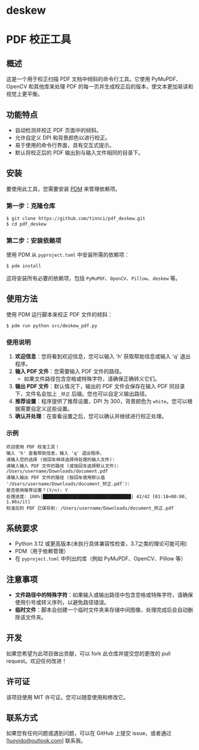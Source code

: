 # deskew
# PDF 校正工具

## 概述
这是一个用于校正扫描 PDF 文档中倾斜的命令行工具。它使用 PyMuPDF、OpenCV 和其他库来处理 PDF 的每一页并生成校正后的版本，使文本更加易读和视觉上更平衡。

## 功能特点
- 自动检测并校正 PDF 页面中的倾斜。
- 允许自定义 DPI 和背景颜色以进行校正。
- 易于使用的命令行界面，具有交互式提示。
- 默认将校正后的 PDF 输出到与输入文件相同的目录下。

## 安装
要使用此工具，您需要安装 [PDM](https://pdm.fming.dev/latest/) 来管理依赖项。

### 第一步：克隆仓库
```bash
$ git clone https://github.com/tinnci/pdf_deskew.git
$ cd pdf_deskew
```

### 第二步：安装依赖项
使用 PDM 从 `pyproject.toml` 中安装所需的依赖项：
```bash
$ pdm install
```

这将安装所有必要的依赖项，包括 `PyMuPDF`、`OpenCV`、`Pillow`、`deskew` 等。

## 使用方法
使用 PDM 运行脚本来校正 PDF 文件的倾斜：
```bash
$ pdm run python src/deskew_pdf.py
```

### 使用说明
1. **欢迎信息**：您将看到欢迎信息，您可以输入 'h' 获取帮助信息或输入 'q' 退出程序。
2. **输入 PDF 文件**：您需要输入 PDF 文件的路径。
   - 如果文件路径包含空格或特殊字符，请确保正确转义它们。
3. **输出 PDF 文件**：默认情况下，输出的 PDF 文件会保存在输入 PDF 同目录下，文件名会加上 `_矫正` 后缀。您也可以自定义输出路径。
4. **推荐设置**：程序提供了推荐设置，DPI 为 300，背景颜色为 `white`。您可以根据需要自定义这些设置。
5. **确认并处理**：在查看设置之后，您可以确认并继续进行校正处理。

### 示例
```text
欢迎使用 PDF 校准工具！
输入 'h' 查看帮助信息，输入 'q' 退出程序。
请输入您的选择 (按回车继续选择待处理的输入文件): 
请输入输入 PDF 文件的路径 (或按回车选择默认文件): /Users/username/Downloads/document.pdf
请输入输出 PDF 文件的路径 (按回车使用默认值 '/Users/username/Downloads/document_矫正.pdf'): 
是否使用推荐设置？(Y/n): Y
处理进度: 100%|█████████████████████████████████| 42/42 [01:18<00:00,  1.86s/it]
校准后的 PDF 已保存到: /Users/username/Downloads/document_矫正.pdf
```

## 系统要求
- Python 3.12 或更高版本(未执行具体兼容性检查，3.7之类的理论可能可用)
- PDM（用于依赖管理）
- 在 `pyproject.toml` 中列出的库（例如 PyMuPDF、OpenCV、Pillow 等）

## 注意事项
- **文件路径中的特殊字符**：如果输入或输出路径中包含空格或特殊字符，请确保使用引号或转义序列，以避免路径错误。
- **临时文件**：脚本会创建一个临时文件夹来存储中间图像，处理完成后会自动删除该文件夹。

## 开发
如果您希望为此项目做出贡献，可以 fork 此仓库并提交您的更改的 pull request。欢迎任何改进！

## 许可证
该项目使用 MIT 许可证。您可以随意使用和修改它。

## 联系方式
如果您有任何问题或遇到问题，可以在 GitHub 上提交 issue，或者通过 [luoyido@outlook.com] 联系我。
